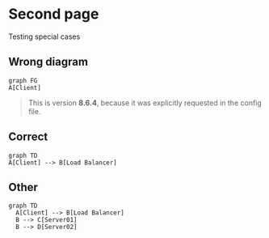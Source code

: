 # Second page
Testing special cases

## Wrong diagram

```mermaid
graph FG
A[Client] 
```

> This is version **8.6.4**, 
> because it was explicitly requested in the config file.

## Correct

```mermaid
graph TD
A[Client] --> B[Load Balancer]
```

## Other

```mermaid
graph TD
  A[Client] --> B[Load Balancer]
  B --> C[Server01]
  B --> D[Server02]
```

